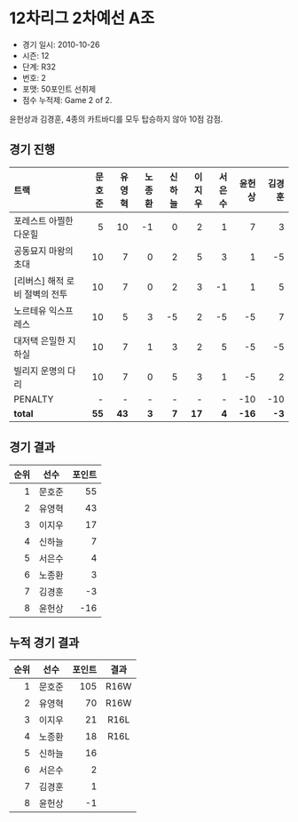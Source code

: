 # 12차리그 2차예선 A조

- 경기 일시: 2010-10-26
- 시즌: 12
- 단계: R32
- 번호: 2
- 포맷: 50포인트 선취제
- 점수 누적제: Game 2 of 2.



윤헌상과 김경훈, 4종의 카트바디를 모두 탑승하지 않아 10점 감점.

## 경기 진행

| 트랙 | 문호준 | 유영혁 | 노종환 | 신하늘 | 이지우 | 서은수 | 윤헌상 | 김경훈 |
|:---|---:|---:|---:|---:|---:|---:|---:|---:|
| 포레스트 아찔한 다운힐 | 5 | 10 | -1 | 0 | 2 | 1 | 7 | 3 |
| 공동묘지 마왕의 초대 | 10 | 7 | 0 | 2 | 5 | 3 | 1 | -5 |
| [리버스] 해적 로비 절벽의 전투 | 10 | 7 | 0 | 2 | 3 | -1 | 1 | 5 |
| 노르테유 익스프레스 | 10 | 5 | 3 | -5 | 2 | -5 | -5 | 7 |
| 대저택 은밀한 지하실 | 10 | 7 | 1 | 3 | 2 | 5 | -5 | -5 |
| 빌리지 운명의 다리 | 10 | 7 | 0 | 5 | 3 | 1 | -5 | 2 |
| PENALTY | - | - | - | - | - | - | -10 | -10 |
| __total__ | __55__ | __43__ | __3__ | __7__ | __17__ | __4__ | __-16__ | __-3__ |




## 경기 결과

| 순위 | 선수 | 포인트 |
|---:|:---:|---:|
| 1 | 문호준 | 55 |
| 2 | 유영혁 | 43 |
| 3 | 이지우 | 17 |
| 4 | 신하늘 | 7 |
| 5 | 서은수 | 4 |
| 6 | 노종환 | 3 |
| 7 | 김경훈 | -3 |
| 8 | 윤헌상 | -16 |

## 누적 경기 결과

| 순위 | 선수 | 포인트 | 결과 |
|---:|:---:|---:|:---:|
| 1 | 문호준 | 105 | R16W |
| 2 | 유영혁 | 70 | R16W |
| 3 | 이지우 | 21 | R16L |
| 4 | 노종환 | 18 | R16L |
| 5 | 신하늘 | 16 |  |
| 6 | 서은수 | 2 |  |
| 7 | 김경훈 | 1 |  |
| 8 | 윤헌상 | -1 |  |

